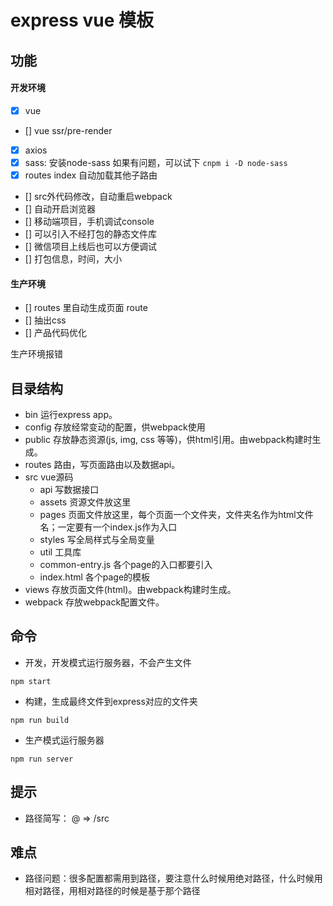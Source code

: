 # express vue 模板

## 功能

#### 开发环境
- [x] vue
- [] vue ssr/pre-render
- [x] axios
- [x] sass: 安装node-sass 如果有问题，可以试下 `cnpm i -D node-sass`
- [x] routes index 自动加载其他子路由
- [] src外代码修改，自动重启webpack
- [] 自动开启浏览器
- [] 移动端项目，手机调试console
- [] 可以引入不经打包的静态文件库
- [] 微信项目上线后也可以方便调试
- [] 打包信息，时间，大小

#### 生产环境
- [] routes 里自动生成页面 route
- [] 抽出css
- [] 产品代码优化

生产环境报错

## 目录结构

- bin     运行express app。
- config  存放经常变动的配置，供webpack使用
- public  存放静态资源(js, img, css 等等)，供html引用。由webpack构建时生成。
- routes  路由，写页面路由以及数据api。
- src     vue源码
  - api     写数据接口
  - assets  资源文件放这里
  - pages   页面文件放这里，每个页面一个文件夹，文件夹名作为html文件名；一定要有一个index.js作为入口
  - styles  写全局样式与全局变量
  - util    工具库
  - common-entry.js   各个page的入口都要引入
  - index.html        各个page的模板
- views   存放页面文件(html)。由webpack构建时生成。
- webpack 存放webpack配置文件。


## 命令

- 开发，开发模式运行服务器，不会产生文件

`npm start`

- 构建，生成最终文件到express对应的文件夹

`npm run build`

- 生产模式运行服务器

`npm run server`

## 提示

- 路径简写： @ => /src


## 难点

- 路径问题：很多配置都需用到路径，要注意什么时候用绝对路径，什么时候用相对路径，用相对路径的时候是基于那个路径
